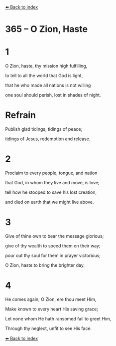 [⬅️ Back to index](../README.md)

# 365 – O Zion, Haste





# 1

O Zion, haste, thy mission high fulfilling,

to tell to all the world that God is light,

that he who made all nations is not willing

one soul should perish, lost in shades of night.



# Refrain

Publish glad tidings, tidings of peace;

tidings of Jesus, redemption and release.



# 2

Proclaim to every people, tongue, and nation

that God, in whom they live and move, is love;

tell how he stooped to save his lost creation,

and died on earth that we might live above.



# 3

Give of thine own to bear the message glorious;

give of thy wealth to speed them on their way;

pour out thy soul for them in prayer victorious;

O Zion, haste to bring the brighter day.



# 4

He comes again; O Zion, ere thou meet Him,

Make known to every heart His saving grace;

Let none whom He hath ransomed fail to greet Him,

Through thy neglect, unfit to see His face.

[⬅️ Back to index](../README.md)
